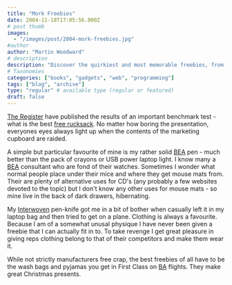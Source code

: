 ```yaml
---
title: "Mork Freebies"
date: 2004-11-18T17:05:56.000Z
# post thumb
images:
  - "/images/post/2004-mork-freebies.jpg"
#author
author: "Martin Woodward"
# description
description: "Discover the quirkiest and most memorable freebies, from rucksacks to First Class pyjamas, that you might find in marketing cupboards."
# Taxonomies
categories: ["books", "gadgets", "web", "programming"]
tags: ["blog", "archive"]
type: "regular" # available type (regular or featured)
draft: false
---
```


[The Register](http://www.theregister.co.uk) have published the results of an important benchmark test - what is the best [free rucksack](http://go.theregister.com/feed/2004/11/18/rucksacks_evaluation/). No matter how boring the presentation, everyones eyes always light up when the contents of the marketing cupboard are raided.

A simple but particular favourite of mine is my rather solid [BEA](http://www.bea.com) pen - much better than the pack of crayons or USB power laptop light. I know many a [BEA](http://www.bea.com) consultant who are fond of their watches. Sometimes I wonder what normal people place under their mice and where they get mouse mats from. Their are plenty of alternative uses for CD's (any probably a few websites devoted to the topic) but I don't know any other uses for mouse mats - so mine live in the back of dark drawers, hibernating.

My [Interwoven](http://www.interwoven.com/) pen-knife got me in a bit of bother when casually left it in my laptop bag and then tried to get on a plane. Clothing is always a favourite. Because I am of a somewhat unusal physique I have never been given a freebie that I can actually fit in to. To take revenge I get great pleasure in giving reps clothing belong to that of their competitors and make them wear it.

While not strictly manufacturers free crap, the best freebies of all have to be the wash bags and pyjamas you get in First Class on [BA](http://www.ba.com) flights. They make great Christmas presents.
